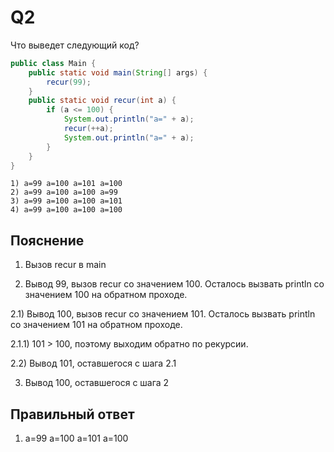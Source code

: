 # Q2
Что выведет следующий код?

```java
public class Main {
    public static void main(String[] args) {
        recur(99);
    }
    public static void recur(int a) {
        if (a <= 100) {
            System.out.println("a=" + a);
            recur(++a);
            System.out.println("a=" + a);
        }
    }
}
```

    1) a=99 a=100 a=101 a=100
    2) a=99 a=100 a=100 a=99
    3) a=99 a=100 a=100 a=101
    4) a=99 a=100 a=100 a=100

## Пояснение

1) Вызов recur в main

2) Вывод 99, вызов recur со значением 100. Осталось вызвать println со значением 100 на обратном проходе.

2.1) Вывод 100, вызов recur со значением 101. Осталось вызвать println со значением 101 на обратном проходе.

2.1.1) 101 > 100, поэтому выходим обратно по рекурсии.

2.2) Вывод 101, оставшегося с шага 2.1

3) Вывод 100, оставшегося с шага 2

## Правильный ответ
1) a=99 a=100 a=101 a=100


